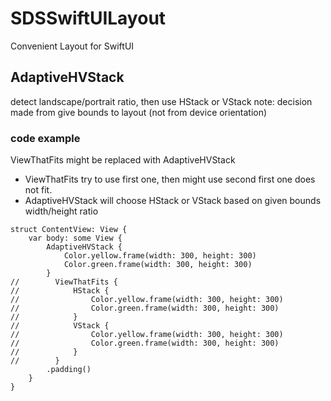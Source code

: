# SDSSwiftUILayout

Convenient Layout for SwiftUI

## AdaptiveHVStack
detect landscape/portrait ratio, then use HStack or VStack
note: decision made from give bounds to layout (not from device orientation)


### code example
ViewThatFits might be replaced with AdaptiveHVStack
- ViewThatFits try to use first one, then might use second first one does not fit.
- AdaptiveHVStack will choose HStack or VStack based on given bounds width/height ratio


```
struct ContentView: View {
    var body: some View {
        AdaptiveHVStack {
            Color.yellow.frame(width: 300, height: 300)
            Color.green.frame(width: 300, height: 300)
        }
//        ViewThatFits {
//            HStack {
//                Color.yellow.frame(width: 300, height: 300)
//                Color.green.frame(width: 300, height: 300)
//            }
//            VStack {
//                Color.yellow.frame(width: 300, height: 300)
//                Color.green.frame(width: 300, height: 300)
//            }
//        }
        .padding()
    }
}
```
